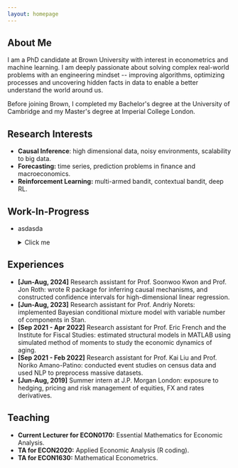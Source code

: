 ```yaml
---
layout: homepage
---
```


## About Me

I am a PhD candidate at Brown University with interest in econometrics and machine learning. I am deeply passionate about solving complex real-world problems with an engineering mindset -- improving algorithms, optimizing processes and uncovering hidden facts in data to enable a better understand the world around us.

Before joining Brown, I completed my Bachelor's degree at the University of Cambridge and my Master's degree at Imperial College London.

## Research Interests

-   **Causal Inference**: high dimensional data, noisy environments, scalability to big data.
-   **Forecasting:** time series, prediction problems in finance and macroeconomics.
-   **Reinforcement Learning:** multi-armed bandit, contextual bandit, deep RL.

## Work-In-Progress

-   asdasda
    <details>
      <summary>Click me</summary>
      
      ### Heading
      1. Foo
      2. Bar
         * Baz
         * Qux
    
      ### Some Javascript
      ```js
      function logSomething(something) {
        console.log('Something', something);
      }
      ```
    </details>


## Experiences

-   **[Jun-Aug, 2024]** Research assistant for Prof. Soonwoo Kwon and Prof. Jon Roth: wrote R package for inferring causal mechanisms, and constructed confidence intervals for high-dimensional linear regression.
-   **[Jun-Aug, 2023]** Research assistant for Prof. Andriy Norets: implemented Bayesian conditional mixture model with variable number of components in Stan.
-   **[Sep 2021 - Apr 2022]** Research assistant for Prof. Eric French and the Institute for Fiscal Studies: estimated structural models in MATLAB using simulated method of moments to study the economic dynamics of aging.
-   **[Sep 2021 - Feb 2022]** Research assistant for Prof. Kai Liu and Prof. Noriko Amano-Patino: conducted event studies on census data and used NLP to preprocess massive datasets.
-   **[Jun-Aug, 2019]** Summer intern at J.P. Morgan London: exposure to hedging, pricing and risk management of equities, FX and rates derivatives.

## Teaching

-   **Current Lecturer for ECON0170:** Essential Mathematics for Economic Analysis.
-   **TA for ECON2020:** Applied Economic Analysis (R coding).
-   **TA for ECON1630:** Mathematical Econometrics.
